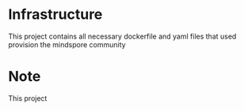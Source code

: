 # Infrastructure

This project contains all necessary dockerfile and yaml files that used provision the mindspore community

# Note
This project 